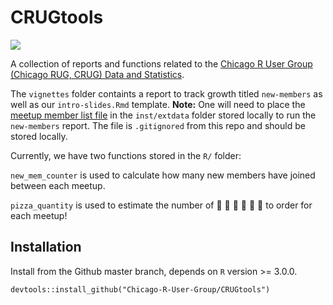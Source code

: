 # CRUGtools

![](https://github.com/Chicago-R-User-Group/CRUGtools/blob/master/vignettes/images/CRUG-Header.png)

A collection of reports and functions related to the [Chicago R User Group (Chicago RUG, CRUG) Data and Statistics](https://www.meetup.com/ChicagoRUG/).

The `vignettes` folder containts a report to track growth titled `new-members` as well as our `intro-slides.Rmd` template. **Note:** One will need to place the [meetup member list file](https://www.meetup.com/ChicagoRUG/members/?op=csv) in the `inst/extdata` folder stored locally to run the `new-members` report. The file is `.gitignored` from this repo and should be stored locally.

Currently, we have two functions stored in the `R/` folder:

`new_mem_counter` is used to calculate how many new members have joined between each meetup.

`pizza_quantity` is used to estimate the number of :pizza: :pizza: :pizza: :pizza: :pizza: :pizza: to order for each meetup!

## Installation

Install from the Github master branch, depends on `R` version >= 3.0.0.

```
devtools::install_github("Chicago-R-User-Group/CRUGtools")
```
